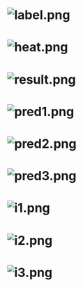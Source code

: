 # ![label.png](../master/runs/train/exp/label.png)
# ![heat.png](../master/runs/train/exp/heat.png)
# ![result.png](../master/runs/train/exp/result.png)
# ![pred1.png](../master/runs/train/exp/pred1.jpg)
# ![pred2.png](../master/runs/train/exp/pred2.jpg)
# ![pred3.png](../master/runs/train/exp/pred3.jpg)

# ![i1.png](../master/input/image/save_test/0a08191a658edb1327e7282045ec71cf.png)
# ![i2.png](../master/input/image/save_test/0a2e45455fe2c76ddbbb5f38ab35f6f2.png)
# ![i3.png](../master/input/image/save_test/0a6fd1c1d71ff6f9e0f0afa746e223e4.png)
